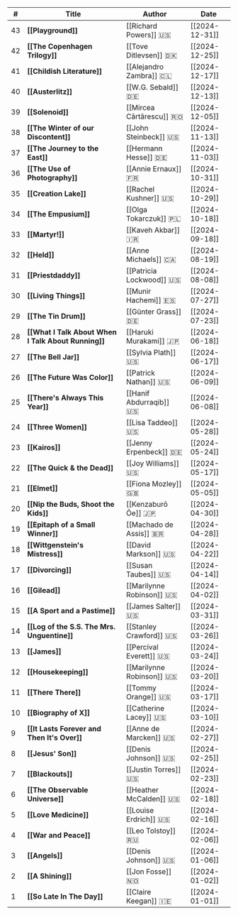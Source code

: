 
| #   | Title                                               | Author                      | Date           |
| --- | --------------------------------------------------- | --------------------------- | -------------- |
| 43  | **[[Playground]]**                                  | [[Richard Powers]] 🇺🇸     | [[2024-12-31]] |
| 42  | **[[The Copenhagen Trilogy]]**                      | [[Tove Ditlevsen]] 🇩🇰     | [[2024-12-25]] |
| 41  | **[[Childish Literature]]**                         | [[Alejandro Zambra]] 🇨🇱   | [[2024-12-17]] |
| 40  | **[[Austerlitz]]**                                  | [[W.G. Sebald]] 🇩🇪        | [[2024-12-13]] |
| 39  | **[[Solenoid]]**                                    | [[Mircea Cǎrtǎrescu]] 🇷🇴  | [[2024-12-05]] |
| 38  | **[[The Winter of our Discontent]]**                | [[John Steinbeck]] 🇺🇸     | [[2024-11-13]] |
| 37  | **[[The Journey to the East]]**                     | [[Hermann Hesse]] 🇩🇪      | [[2024-11-03]] |
| 36  | **[[The Use of Photography]]**                      | [[Annie Ernaux]] 🇫🇷       | [[2024-10-31]] |
| 35  | **[[Creation Lake]]**                               | [[Rachel Kushner]] 🇺🇸     | [[2024-10-29]] |
| 34  | **[[The Empusium]]**                                | [[Olga Tokarczuk]] 🇵🇱     | [[2024-10-18]] |
| 33  | **[[Martyr!]]**                                     | [[Kaveh Akbar]] 🇮🇷        | [[2024-09-18]] |
| 32  | **[[Held]]**                                        | [[Anne Michaels]] 🇨🇦      | [[2024-08-19]] |
| 31  | **[[Priestdaddy]]**                                 | [[Patricia Lockwood]] 🇺🇸  | [[2024-08-08]] |
| 30  | **[[Living Things]]**                               | [[Munir Hachemi]] 🇪🇸      | [[2024-07-27]] |
| 29  | **[[The Tin Drum]]**                                | [[Günter Grass]] 🇩🇪       | [[2024-07-23]] |
| 28  | **[[What I Talk About When I Talk About Running]]** | [[Haruki Murakami]] 🇯🇵    | [[2024-06-18]] |
| 27  | **[[The Bell Jar]]**                                | [[Sylvia Plath]] 🇺🇸       | [[2024-06-17]] |
| 26  | **[[The Future Was Color]]**                        | [[Patrick Nathan]] 🇺🇸     | [[2024-06-09]] |
| 25  | **[[There's Always This Year]]**                    | [[Hanif Abdurraqib]] 🇺🇸   | [[2024-06-08]] |
| 24  | **[[Three Women]]**                                 | [[Lisa Taddeo]] 🇺🇸        | [[2024-05-28]] |
| 23  | **[[Kairos]]**                                      | [[Jenny Erpenbeck]] 🇩🇪    | [[2024-05-24]] |
| 22  | **[[The Quick & the Dead]]**                        | [[Joy Williams]] 🇺🇸       | [[2024-05-17]] |
| 21  | **[[Elmet]]**                                       | [[Fiona Mozley]] 🇬🇧       | [[2024-05-05]] |
| 20  | **[[Nip the Buds, Shoot the Kids]]**                | [[Kenzaburō Ōe]] 🇯🇵       | [[2024-04-30]] |
| 19  | **[[Epitaph of a Small Winner]]**                   | [[Machado de Assis]] 🇧🇷   | [[2024-04-28]] |
| 18  | **[[Wittgenstein's Mistress]]**                     | [[David Markson]] 🇺🇸      | [[2024-04-22]] |
| 17  | **[[Divorcing]]**                                   | [[Susan Taubes]] 🇺🇸       | [[2024-04-14]] |
| 16  | **[[Gilead]]**                                      | [[Marilynne Robinson]] 🇺🇸 | [[2024-04-02]] |
| 15  | **[[A Sport and a Pastime]]**                       | [[James Salter]] 🇺🇸       | [[2024-03-31]] |
| 14  | **[[Log of the S.S. The Mrs. Unguentine]]**         | [[Stanley Crawford]] 🇺🇸   | [[2024-03-26]] |
| 13  | **[[James]]**                                       | [[Percival Everett]] 🇺🇸   | [[2024-03-24]] |
| 12  | **[[Housekeeping]]**                                | [[Marilynne Robinson]] 🇺🇸 | [[2024-03-20]] |
| 11  | **[[There There]]**                                 | [[Tommy Orange]] 🇺🇸       | [[2024-03-17]] |
| 10  | **[[Biography of X]]**                              | [[Catherine Lacey]] 🇺🇸    | [[2024-03-10]] |
| 9   | **[[It Lasts Forever and Then It's Over]]**         | [[Anne de Marcken]] 🇺🇸    | [[2024-02-27]] |
| 8   | **[[Jesus' Son]]**                                  | [[Denis Johnson]] 🇺🇸      | [[2024-02-25]] |
| 7   | **[[Blackouts]]**                                   | [[Justin Torres]] 🇺🇸      | [[2024-02-23]] |
| 6   | **[[The Observable Universe]]**                     | [[Heather McCalden]] 🇺🇸   | [[2024-02-18]] |
| 5   | **[[Love Medicine]]**                               | [[Louise Erdrich]] 🇺🇸     | [[2024-02-16]] |
| 4   | **[[War and Peace]]**                               | [[Leo Tolstoy]] 🇷🇺        | [[2024-02-06]] |
| 3   | **[[Angels]]**                                      | [[Denis Johnson]] 🇺🇸      | [[2024-01-06]] |
| 2   | **[[A Shining]]**                                   | [[Jon Fosse]] 🇳🇴          | [[2024-01-02]] |
| 1   | **[[So Late In The Day]]**                          | [[Claire Keegan]] 🇮🇪      | [[2024-01-01]] |
